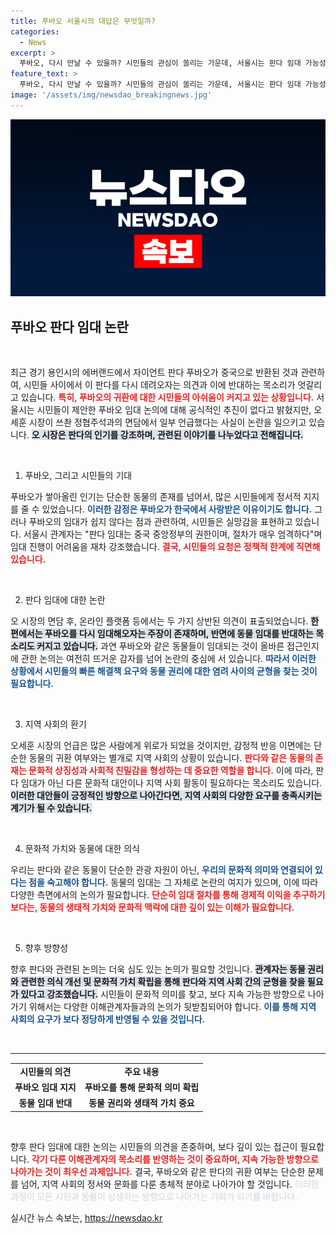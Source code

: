 ```yaml
---
title: 푸바오 서울시의 대답은 무엇일까?
categories:
  - News
excerpt: >
  푸바오, 다시 만날 수 있을까? 시민들의 관심이 쏠리는 가운데, 서울시는 판다 임대 가능성에 대해 부정적인 입장을 보였습니다. 오세훈 시장의 면담과 관련한 의견이 갈리며 논란이 일고 있는 상황입니다.
feature_text: >
  푸바오, 다시 만날 수 있을까? 시민들의 관심이 쏠리는 가운데, 서울시는 판다 임대 가능성에 대해 부정적인 입장을 보였습니다. 오세훈 시장의 면담과 관련한 의견이 갈리며 논란이 일고 있는 상황입니다.
image: '/assets/img/newsdao_breakingnews.jpg'
---
```


<p><img src="/assets/img/newsdao_breakingnews.jpg" alt="firstkoreanews 속보" /></p>

<h2 data-ke-size="size26">푸바오 판다 임대 논란</h2>

<p data-ke-size="size16">&nbsp;</p>

<p>최근 경기 용인시의 에버랜드에서 자이언트 판다 푸바오가 중국으로 반환된 것과 관련하여, 시민들 사이에서 이 판다를 다시 데려오자는 의견과 이에 반대하는 목소리가 엇갈리고 있습니다. <b><span style="color: #ee2323;">특히, 푸바오의 귀환에 대한 시민들의 아쉬움이 커지고 있는 상황입니다.</span></b> 서울시는 시민들이 제안한 푸바오 임대 논의에 대해 공식적인 추진이 없다고 밝혔지만, 오세훈 시장이 쓰촨 정협주석과의 면담에서 일부 언급했다는 사실이 논란을 일으키고 있습니다. <b><span style="background-color: #21538527;">오 시장은 판다의 인기를 강조하며, 관련된 이야기를 나누었다고 전해집니다.</span></b></p>

<p data-ke-size="size16">&nbsp;</p>

<ol>
<li>푸바오, 그리고 시민들의 기대</li>
</ol>

<p>푸바오가 쌓아올린 인기는 단순한 동물의 존재를 넘어서, 많은 시민들에게 정서적 지지를 줄 수 있었습니다. <b><span style="color: #1a5490;">이러한 감정은 푸바오가 한국에서 사랑받은 이유이기도 합니다.</span></b> 그러나 푸바오의 임대가 쉽지 않다는 점과 관련하여, 시민들은 실망감을 표현하고 있습니다. 서울시 관계자는 "판다 임대는 중국 중앙정부의 권한이며, 절차가 매우 엄격하다"며 임대 진행이 어려움을 재차 강조했습니다. <b><span style="color: #ee2323;">결국, 시민들의 요청은 정책적 한계에 직면해 있습니다.</span></b></p>

<p data-ke-size="size16">&nbsp;</p>

<ol start="2">
<li>판다 임대에 대한 논란</li>
</ol>

<p>오 시장의 면담 후, 온라인 플랫폼 등에서는 두 가지 상반된 의견이 표출되었습니다. <b><span style="background-color: #21538527;">한편에서는 푸바오를 다시 임대해오자는 주장이 존재하며, 반면에 동물 임대를 반대하는 목소리도 커지고 있습니다.</span></b> 과연 푸바오와 같은 동물들이 임대되는 것이 올바른 접근인지에 관한 논의는 여전히 뜨거운 감자를 넘어 논란의 중심에 서 있습니다. <b><span style="color: #1a5490;">따라서 이러한 상황에서 시민들의 빠른 해결책 요구와 동물 권리에 대한 염려 사이의 균형을 찾는 것이 필요합니다.</span></b></p>

<p data-ke-size="size16">&nbsp;</p>

<ol start="3">
<li>지역 사회의 환기</li>
</ol>

<p>오세훈 시장의 언급은 많은 사람에게 위로가 되었을 것이지만, 감정적 반응 이면에는 단순한 동물의 귀환 여부와는 별개로 지역 사회의 상황이 있습니다. <b><span style="color: #ee2323;">판다와 같은 동물의 존재는 문화적 상징성과 사회적 친밀감을 형성하는 데 중요한 역할을 합니다.</span></b> 이에 따라, 판다 임대가 아닌 다른 문화적 대안이나 지역 사회 활동이 필요하다는 목소리도 있습니다. <b><span style="background-color: #21538527;">이러한 대안들이 긍정적인 방향으로 나아간다면, 지역 사회의 다양한 요구를 충족시키는 계기가 될 수 있습니다.</span></b></p>

<p data-ke-size="size16">&nbsp;</p>

<ol start="4">
<li>문화적 가치와 동물에 대한 의식</li>
</ol>

<p>우리는 판다와 같은 동물이 단순한 관광 자원이 아닌, <b><span style="color: #1a5490;">우리의 문화적 의미와 연결되어 있다는 점을 숙고해야 합니다.</span></b> 동물의 임대는 그 자체로 논란의 여지가 있으며, 이에 따라 다양한 측면에서의 논의가 필요합니다. <b><span style="color: #ee2323;">단순히 임대 절차를 통해 경제적 이익을 추구하기보다는, 동물의 생태적 가치와 문화적 맥락에 대한 깊이 있는 이해가 필요합니다.</span></b></p>

<p data-ke-size="size16">&nbsp;</p>

<ol start="5">
<li>향후 방향성</li>
</ol>

<p>향후 판다와 관련된 논의는 더욱 심도 있는 논의가 필요할 것입니다. <b><span style="background-color: #21538527;">관계자는 동물 권리와 관련한 의식 개선 및 문화적 가치 확립을 통해 판다와 지역 사회 간의 균형을 찾을 필요가 있다고 강조했습니다.</span></b> 시민들이 문화적 의미를 찾고, 보다 지속 가능한 방향으로 나아가기 위해서는 다양한 이해관계자들과의 논의가 뒷받침되어야 합니다. <b><span style="color: #1a5490;">이를 통해 지역 사회의 요구가 보다 정당하게 반영될 수 있을 것입니다.</span></b></p>

<p data-ke-size="size16">&nbsp;</p>

<hr>

<table style="width: 100%; border-collapse: collapse; margin-top: 15px;">
<tbody>
<tr>
<td style="text-align: center; height: 17px;"><b>시민들의 의견</b></td>
<td style="text-align: center; height: 17px;"><b>주요 내용</b></td>
</tr>
<tr>
<td style="text-align: center; height: 17px;"><b>푸바오 임대 지지</b></td>
<td style="text-align: center; height: 17px;"><b>푸바오를 통해 문화적 의미 확립</b></td>
</tr>
<tr>
<td style="text-align: center; height: 17px;"><b>동물 임대 반대</b></td>
<td style="text-align: center; height: 17px;"><b>동물 권리와 생태적 가치 중요</b></td>
</tr>
</tbody>
</table>

<p data-ke-size="size16">&nbsp;</p>

<p>향후 판다 임대에 대한 논의는 시민들의 의견을 존중하며, 보다 깊이 있는 접근이 필요합니다. <b><span style="color: #ee2323;">각기 다른 이해관계자의 목소리를 반영하는 것이 중요하며, 지속 가능한 방향으로 나아가는 것이 최우선 과제입니다.</span></b> 결국, 푸바오와 같은 판다의 귀환 여부는 단순한 문제를 넘어, 지역 사회의 정서와 문화를 다룬 총체적 분야로 나아가야 할 것입니다. <b><span style="color: #21538527;">이러한 과정이 모든 시민과 동물이 상생하는 방향으로 나아가는 기회가 되기를 바랍니다.</span></b></p>
실시간 뉴스 속보는, <a href="https://newsdao.kr" rel="dofollow">https://newsdao.kr</a>


